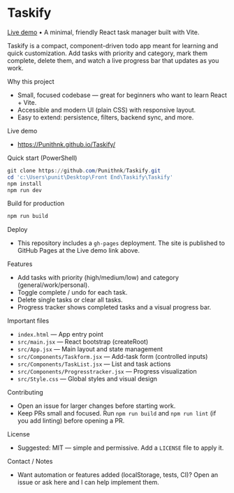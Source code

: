 
# Taskify

[Live demo](https://Punithnk.github.io/Taskify/) • A minimal, friendly React task manager built with Vite.

Taskify is a compact, component-driven todo app meant for learning and quick customization. Add tasks with priority and category, mark them complete, delete them, and watch a live progress bar that updates as you work.

Why this project
- Small, focused codebase — great for beginners who want to learn React + Vite.
- Accessible and modern UI (plain CSS) with responsive layout.
- Easy to extend: persistence, filters, backend sync, and more.

Live demo
- https://Punithnk.github.io/Taskify/

Quick start (PowerShell)
```powershell
git clone https://github.com/Punithnk/Taskify.git
cd 'c:\Users\punit\Desktop\Front End\Taskify\Taskify'
npm install
npm run dev
```

Build for production
```powershell
npm run build
```

Deploy
- This repository includes a `gh-pages` deployment. The site is published to GitHub Pages at the Live demo link above.

Features
- Add tasks with priority (high/medium/low) and category (general/work/personal).
- Toggle complete / undo for each task.
- Delete single tasks or clear all tasks.
- Progress tracker shows completed tasks and a visual progress bar.

Important files
- `index.html` — App entry point
- `src/main.jsx` — React bootstrap (createRoot)
- `src/App.jsx` — Main layout and state management
- `src/Components/Taskform.jsx` — Add-task form (controlled inputs)
- `src/Components/TaskList.jsx` — List and task actions
- `src/Components/Progresstracker.jsx` — Progress visualization
- `src/Style.css` — Global styles and visual design

Contributing
- Open an issue for larger changes before starting work.
- Keep PRs small and focused. Run `npm run build` and `npm run lint` (if you add linting) before opening a PR.

License
- Suggested: MIT — simple and permissive. Add a `LICENSE` file to apply it.

Contact / Notes
- Want automation or features added (localStorage, tests, CI)? Open an issue or ask here and I can help implement them.





